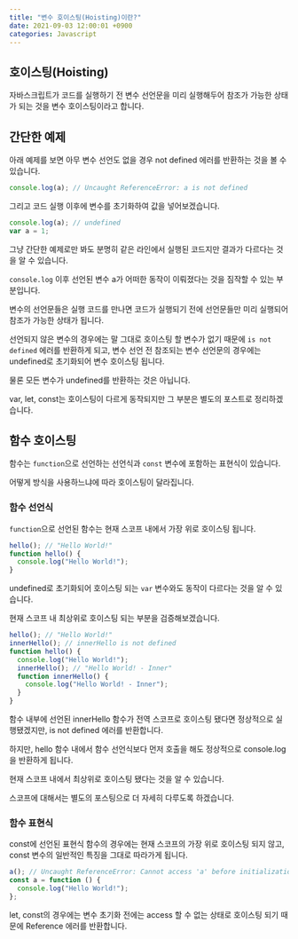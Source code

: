 ```yaml
---
title: "변수 호이스팅(Hoisting)이란?"
date: 2021-09-03 12:00:01 +0900
categories: Javascript
---
```


## 호이스팅(Hoisting)

자바스크립트가 코드를 실행하기 전 변수 선언문을 미리 실행해두어 참조가 가능한 상태가 되는 것을 변수 호이스팅이라고 합니다.

## 간단한 예제

아래 예제를 보면 아무 변수 선언도 없을 경우 not defined 에러를 반환하는 것을 볼 수 있습니다.

```js
console.log(a); // Uncaught ReferenceError: a is not defined
```

그리고 코드 실행 이후에 변수를 초기화하여 값을 넣어보겠습니다.

```js
console.log(a); // undefined
var a = 1;
```

그냥 간단한 예제로만 봐도 분명히 같은 라인에서 실행된 코드지만 결과가 다르다는 것을 알 수 있습니다.

`console.log` 이후 선언된 변수 a가 어떠한 동작이 이뤄졌다는 것을 짐작할 수 있는 부분입니다.

변수의 선언문들은 실행 코드를 만나면 코드가 실행되기 전에 선언문들만 미리 실행되어 참조가 가능한 상태가 됩니다.

선언되지 않은 변수의 경우에는 말 그대로 호이스팅 할 변수가 없기 때문에 `is not defined` 에러를 반환하게 되고,
변수 선언 전 참조되는 변수 선언문의 경우에는 undefined로 초기화되어 변수 호이스팅 됩니다.

물론 모든 변수가 undefined를 반환하는 것은 아닙니다.

var, let, const는 호이스팅이 다르게 동작되지만 그 부분은 별도의 포스트로 정리하겠습니다.

## 함수 호이스팅

함수는 `function`으로 선언하는 선언식과 `const` 변수에 포함하는 표현식이 있습니다.

어떻게 방식을 사용하느냐에 따라 호이스팅이 달라집니다.

### 함수 선언식

`function`으로 선언된 함수는 현재 스코프 내에서 가장 위로 호이스팅 됩니다.

```js
hello(); // "Hello World!"
function hello() {
  console.log("Hello World!");
}
```

undefined로 초기화되어 호이스팅 되는 `var` 변수와도 동작이 다르다는 것을 알 수 있습니다.

현재 스코프 내 최상위로 호이스팅 되는 부분을 검증해보겠습니다.

```js
hello(); // "Hello World!"
innerHello(); // innerHello is not defined
function hello() {
  console.log("Hello World!");
  innerHello(); // "Hello World! - Inner"
  function innerHello() {
    console.log("Hello World! - Inner");
  }
}
```

함수 내부에 선언된 innerHello 함수가 전역 스코프로 호이스팅 됐다면 정상적으로 실행됐겠지만,
is not defined 에러를 반환합니다.

하지만, hello 함수 내에서 함수 선언식보다 먼저 호출을 해도 정상적으로 console.log을 반환하게 됩니다.

현재 스코프 내에서 최상위로 호이스팅 됐다는 것을 알 수 있습니다.

스코프에 대해서는 별도의 포스팅으로 더 자세히 다루도록 하겠습니다.

### 함수 표현식

const에 선언된 표현식 함수의 경우에는 현재 스코프의 가장 위로 호이스팅 되지 않고,
const 변수의 일반적인 특징을 그대로 따라가게 됩니다.

```js
a(); // Uncaught ReferenceError: Cannot access 'a' before initialization
const a = function () {
  console.log("Hello World!");
};
```

let, const의 경우에는 변수 초기화 전에는 access 할 수 없는 상태로 호이스팅 되기 때문에
Reference 에러를 반환합니다.
